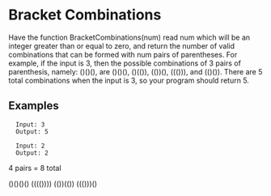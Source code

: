 # Bracket Combinations

Have the function BracketCombinations(num) read num which will be an integer greater than or equal to zero, and return the number of valid combinations that can be formed with num pairs of parentheses. For example, if the input is 3, then the possible combinations of 3 pairs of parenthesis, namely: ()()(), are ()()(), ()(()), (())(), ((())), and (()()). There are 5 total combinations when the input is 3, so your program should return 5.

## Examples

```text
  Input: 3
  Output: 5
```

```text
  Input: 2
  Output: 2
```

4 pairs = 8 total

()()()()
(((())))
(())(())
((()))()